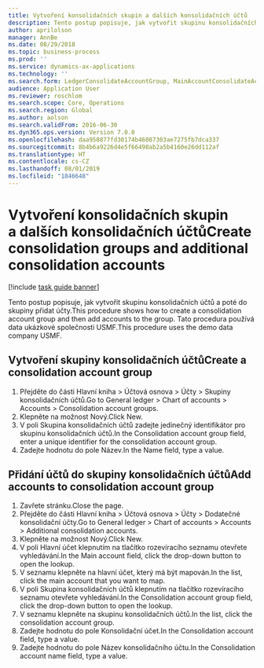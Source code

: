 ```yaml
---
title: Vytvoření konsolidačních skupin a dalších konsolidačních účtů
description: Tento postup popisuje, jak vytvořit skupinu konsolidačních účtů a poté do skupiny přidat účty.
author: aprilolson
manager: AnnBe
ms.date: 08/29/2018
ms.topic: business-process
ms.prod: ''
ms.service: dynamics-ax-applications
ms.technology: ''
ms.search.form: LedgerConsolidateAccountGroup, MainAccountConsolidateAccount
audience: Application User
ms.reviewer: roschlom
ms.search.scope: Core, Operations
ms.search.region: Global
ms.author: aolson
ms.search.validFrom: 2016-06-30
ms.dyn365.ops.version: Version 7.0.0
ms.openlocfilehash: daa950877fd30174b46087303ae7275fb7dca337
ms.sourcegitcommit: 8b4b6a9226d4e5f66498ab2a5b4160e26dd112af
ms.translationtype: HT
ms.contentlocale: cs-CZ
ms.lasthandoff: 08/01/2019
ms.locfileid: "1846648"
---
```

# <a name="create-consolidation-groups-and-additional-consolidation-accounts"></a><span data-ttu-id="3bfaf-103">Vytvoření konsolidačních skupin a dalších konsolidačních účtů</span><span class="sxs-lookup"><span data-stu-id="3bfaf-103">Create consolidation groups and additional consolidation accounts</span></span>

[!include [task guide banner](../../includes/task-guide-banner.md)]

<span data-ttu-id="3bfaf-104">Tento postup popisuje, jak vytvořit skupinu konsolidačních účtů a poté do skupiny přidat účty.</span><span class="sxs-lookup"><span data-stu-id="3bfaf-104">This procedure shows how to create a consolidation account group and then add accounts to the group.</span></span> <span data-ttu-id="3bfaf-105">Tato procedura používá data ukázkové společnosti USMF.</span><span class="sxs-lookup"><span data-stu-id="3bfaf-105">This procedure uses the demo data company USMF.</span></span>


## <a name="create-a-consolidation-account-group"></a><span data-ttu-id="3bfaf-106">Vytvoření skupiny konsolidačních účtů</span><span class="sxs-lookup"><span data-stu-id="3bfaf-106">Create a consolidation account group</span></span>
1. <span data-ttu-id="3bfaf-107">Přejděte do části Hlavní kniha > Účtová osnova > Účty > Skupiny konsolidačních účtů.</span><span class="sxs-lookup"><span data-stu-id="3bfaf-107">Go to General ledger > Chart of accounts > Accounts > Consolidation account groups.</span></span>
2. <span data-ttu-id="3bfaf-108">Klepněte na možnost Nový.</span><span class="sxs-lookup"><span data-stu-id="3bfaf-108">Click New.</span></span>
3. <span data-ttu-id="3bfaf-109">V poli Skupina konsolidačních účtů zadejte jedinečný identifikátor pro skupinu konsolidačních účtů.</span><span class="sxs-lookup"><span data-stu-id="3bfaf-109">In the Consolidation account group field, enter a unique identifier for the consolidation account group.</span></span>
4. <span data-ttu-id="3bfaf-110">Zadejte hodnotu do pole Název.</span><span class="sxs-lookup"><span data-stu-id="3bfaf-110">In the Name field, type a value.</span></span>

## <a name="add-accounts-to-consolidation-account-group"></a><span data-ttu-id="3bfaf-111">Přidání účtů do skupiny konsolidačních účtů</span><span class="sxs-lookup"><span data-stu-id="3bfaf-111">Add accounts to consolidation account group</span></span>
1. <span data-ttu-id="3bfaf-112">Zavřete stránku.</span><span class="sxs-lookup"><span data-stu-id="3bfaf-112">Close the page.</span></span>
2. <span data-ttu-id="3bfaf-113">Přejděte do části Hlavní kniha > Účtová osnova > Účty > Dodatečné konsolidační účty.</span><span class="sxs-lookup"><span data-stu-id="3bfaf-113">Go to General ledger > Chart of accounts > Accounts > Additional consolidation accounts.</span></span>
3. <span data-ttu-id="3bfaf-114">Klepněte na možnost Nový.</span><span class="sxs-lookup"><span data-stu-id="3bfaf-114">Click New.</span></span>
4. <span data-ttu-id="3bfaf-115">V poli Hlavní účet klepnutím na tlačítko rozevíracího seznamu otevřete vyhledávání.</span><span class="sxs-lookup"><span data-stu-id="3bfaf-115">In the Main account field, click the drop-down button to open the lookup.</span></span>
5. <span data-ttu-id="3bfaf-116">V seznamu klepněte na hlavní účet, který má být mapován.</span><span class="sxs-lookup"><span data-stu-id="3bfaf-116">In the list, click the main account that you want to map.</span></span>
6. <span data-ttu-id="3bfaf-117">V poli Skupina konsolidačních účtů klepnutím na tlačítko rozevíracího seznamu otevřete vyhledávání.</span><span class="sxs-lookup"><span data-stu-id="3bfaf-117">In the Consolidation account group field, click the drop-down button to open the lookup.</span></span>
7. <span data-ttu-id="3bfaf-118">V seznamu klepněte na skupinu konsolidačních účtů.</span><span class="sxs-lookup"><span data-stu-id="3bfaf-118">In the list, click the consolidation account group.</span></span>
8. <span data-ttu-id="3bfaf-119">Zadejte hodnotu do pole Konsolidační účet.</span><span class="sxs-lookup"><span data-stu-id="3bfaf-119">In the Consolidation account field, type a value.</span></span>
9. <span data-ttu-id="3bfaf-120">Zadejte hodnotu do pole Název konsolidačního účtu.</span><span class="sxs-lookup"><span data-stu-id="3bfaf-120">In the Consolidation account name field, type a value.</span></span>


